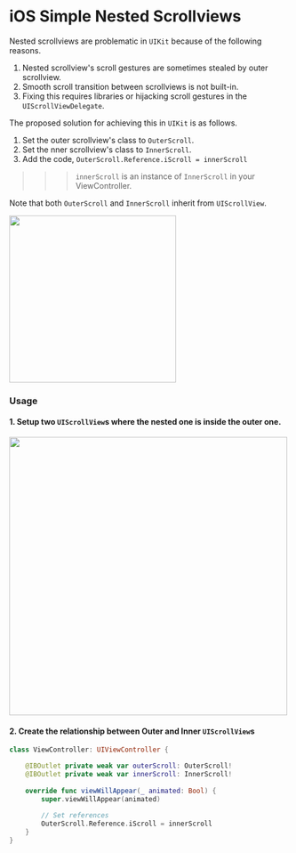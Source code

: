 # iOS Simple Nested Scrollviews #

Nested scrollviews are problematic in `UIKit` because of the following reasons.
1. Nested scrollview's scroll gestures are sometimes stealed by outer scrollview.
2. Smooth scroll transition between scrollviews is not built-in.
3. Fixing this requires libraries or hijacking scroll gestures in the `UIScrollViewDelegate`.

The proposed solution for achieving this in `UIKit` is as follows.
1. Set the outer scrollview's class to `OuterScroll`.
2. Set the nner scrollview's class to `InnerScroll`.
3. Add the code, `OuterScroll.Reference.iScroll = innerScroll`
>>> `innerScroll` is an instance of `InnerScroll` in your ViewController.

Note that both `OuterScroll` and `InnerScroll` inherit from `UIScrollView`.

<img src="https://github.com/Thisura98/ios-nested-scrollviews/blob/main/screencast.gif" width="300" />

### Usage ###

#### 1. Setup two `UIScrollView`s where the nested one is inside the outer one.

<img src="https://github.com/Thisura98/ios-nested-scrollviews/blob/main/ib.gif" width="500" />

#### 2. Create the relationship between Outer and Inner `UIScrollView`s

```swift
class ViewController: UIViewController {

    @IBOutlet private weak var outerScroll: OuterScroll!
    @IBOutlet private weak var innerScroll: InnerScroll!
    
    override func viewWillAppear(_ animated: Bool) {
        super.viewWillAppear(animated)
        
        // Set references
        OuterScroll.Reference.iScroll = innerScroll
    }
}
```
